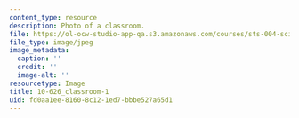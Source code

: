 ```yaml
---
content_type: resource
description: Photo of a classroom.
file: https://ol-ocw-studio-app-qa.s3.amazonaws.com/courses/sts-004-science-technology-world-fall-2013/fd0aa1ee81608c121ed7bbbe527a65d1_10-626_classroom-1.jpg
file_type: image/jpeg
image_metadata:
  caption: ''
  credit: ''
  image-alt: ''
resourcetype: Image
title: 10-626_classroom-1
uid: fd0aa1ee-8160-8c12-1ed7-bbbe527a65d1
---
```

